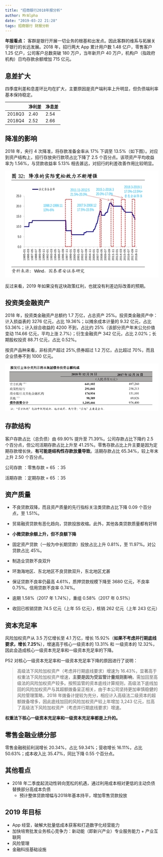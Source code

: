 ```yaml
---
title: "招商银行2018年报分析"
author: MrAlpha
date: "2019-03-22 21:28"
tags: 招商银行 财报分析
---
```


**年报看点：** 客群是银行开展一切业务的根基和出发点。因此客群的维系与拓展关乎银行的长远发展。2018 年，招行两大 App 累计用户数 1.48 亿户，零售客户 1.25 亿户，公司客户总数突破 180 万户，当年新开户 40 万户，机构户（指政府机构）日均存款余额增加 715 亿元。


## 息差扩大

四季度利差和息差环比均在扩大，主要原因是资产端利率上升明显，但负债端利率基本保持稳定。

|        | 净利差 | 净息差 |
| ------ | ------ | ------ |
| 2018Q3 | 2.40   | 2.54   |
| 2018Q4 | 2.52   | 2.66   |

## 降准的影响

2018 年，央行 4 次降准，将存款准备金率从 17% 下调至 13.5%（如下图）。对应到资产结构上，招行存放央行款项占比下降了 2.5 个百分点。该项资产平均收益率为 1.56%，与贷款收益率 5.13% 相去甚远，对招行的利差改善作用比较明显。

![](https://raw.githubusercontent.com/ericluo/imagebed/master/img/20190324083823.png)

反过来看，2019 年如果没有这块政策红利，也就没有利差边际改善的预期。

## 投资类金融资产

2018 年，投资类金融资产总额约 1.7 万亿，占总资产 25%。投资类金融资产中：计入损益表的 3276 亿元，占比 19.36%；以摊余成本计量的 9.32 亿元，占比 53.36%；计入综合收益的 4200 不到，占比约 25%（该部分资产年末公允价值变动 114.66 亿元，平均上涨 2.7%）；衍生金融资产 342 亿元，占比 2.02%；长期股权投资 88.71 亿元，占比 0.52%。

按资产品种来看，非标资产超过 25%,债券超过 1.2 万亿，占比超过 70%，而且企业债券不到 1000 亿元。

![](https://raw.githubusercontent.com/ericluo/imagebed/master/img/20190324092009.png)

## 存款结构

客户存款占比（总负债）由 69.90% 提升至 71.39%。公司存款占比下降约 2.5 个百分点，但公司活期存款占比上升至 41.25%。零售存款占比上升主要是因为定期存款增长快，**有可能是结构性存款放量导致**。活期存款占比 65.34%，较上年末上升 2.50 个百分点。

公司存款 ：零售存款 = 65 ：35

活期存款 ：定期存款 = 65 ：35

## 资产质量

- 不良贷款双降，而且资产质量的先行指标关注类贷款占比下降 0.09 个百分点，至 1.51%。

- 贸易融资贷款有恶化趋向，贷款投放收缩。此外，其他各类贷款质量都有好转

- **小微贷款余额上升，但不良额下降**

- 固定资产贷款（一般为中长期贷款）投放占比上升 0.81%，至 11.97%。对公贷款占比 45%。

- 制造业贷款不良双升

- 环渤海地区、东北地区不良贷款双升，东北地区尤甚

- 保证贷款不良率仍最高 4.61%，质押贷款规模下降至 3680 亿元，不良率 0.75%。信用贷款不良率 0.74%。

- 逾期 1.58%（2017 年 1.74%），重组 0.58%（2017 年 0.51%）

- 收回已核销贷款 74.5 亿元（上年 55 亿元），核销 262 亿元（上年 243 亿元）

## 资本充足率

风险加权资产从 3.5 万亿增长至 4.1 万亿，增长 15.92%（**如果不考虑并行期底线要求，增长 7.25%**），增速高于核心一级资本的 13.31% 和 一级资本的 12.32%，因此会造成核心一级资本充足率和一级资本充足率的下降。

P52 对核心一级资本充足率和一级资本充足率下降的原因进行了说明：

> 高级法下风险加权资产（考虑并行期底线要求）增速为 16.43%，显著高于权重法下风险加权资产增速，**主要是因为受监管计量规则影响**，需加回至高级法的风险加权资产较多。按照监管的资本底线计算规则，高级法下底线加回的风险加权资产与其超额拨备呈正相关，由于本公司坚持更加审慎稳健的风险管理策略，2018 年拨备计提较为充分，相应计入高级法二级资本的超额拨备增多，因此底线加回的风险加权资产较上年增加 3,243 亿元，拉高了高级法下风险加权资产（考虑并行期底线要求）增速。

**权重法下核心一级资本充足率和一级资本充足率都是上升的。**

## 零售金融业绩分部

零售金融税前利润增长 20.34%，占比 59.34%；营收增长 16.11%，占比 50.63%；成本收入比 35.47%，同比下降 0.55 个百分点。

## 其他看点

- 2018 年二季度起流动性转向宽松的机遇，通过利用成本相对更低的主动负债替换部分高成本负债
  - 预计整体贷款增幅与2018年基本持平，增加零售贷款投放

## 2019 年目标

- App 经营，破解大批量低成本获客和打造数字化经营能力
- 加快培育批发业务核心竞争力：新动能（即新兴产业）专业服务能力 + 产业互联网
- 风险管理
- 金融科技基础设施
